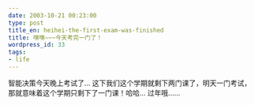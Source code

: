 ```yaml
---
date: 2003-10-21 00:23:00
type: post
title_en: heihei-the-first-exam-was-finished
title: 嘿嘿~~~今天考完一门了！
wordpress_id: 33
tags:
- life
---
```


智能决策今天晚上考试了... 这下我们这个学期就剩下两门课了，明天一门考试，那就意味着这个学期只剩下了一门课！哈哈... 过年哦......
